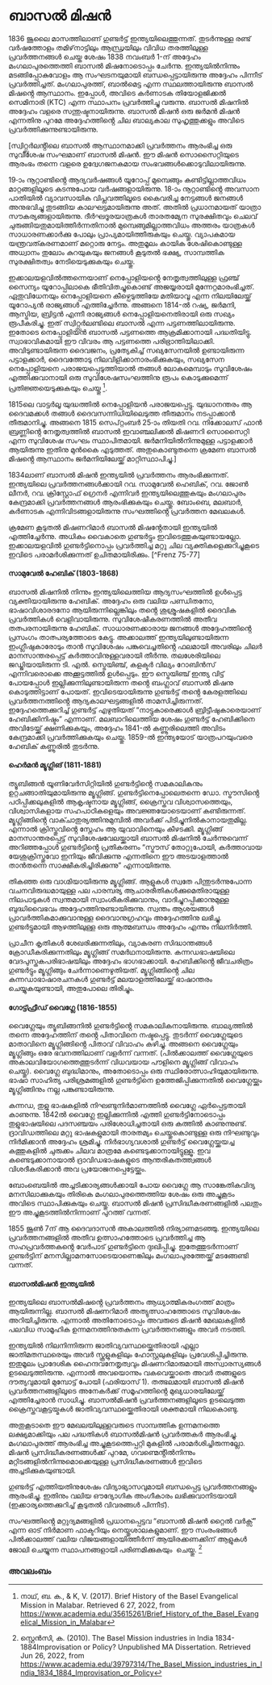 # ബാസൽ മിഷൻ

1836 ജൂലൈ മാസത്തിലാണ് ഗുണ്ടർട്ട് ഇന്ത്യയിലെത്തുന്നത്. തുടർന്നുള്ള രണ്ട് വർഷത്തോളം തമിഴ്‌നാട്ടിലും ആന്ധ്രയിലും വിവിധ തരത്തിലുള്ള പ്രവർത്തനങ്ങൾ ചെയ്ത ശേഷം 1838 നവംബർ 1-ന് അദ്ദേഹം മംഗലാപുരത്തെത്തി ബാസൽ മിഷനോടൊപ്പം ചേർന്നു. ഇന്ത്യയിൽനിന്നും മടങ്ങിപ്പോകുവോളം ആ സംഘടനയുമായി ബന്ധപ്പെട്ടായിരുന്നു അദ്ദേഹം പിന്നീട് പ്രവർത്തിച്ചത്. മംഗലാപുരത്ത്, ബാൽമെട്ട എന്ന സ്ഥലത്തായിരുന്നു ബാസൽ മിഷൻ്റെ ആസ്ഥാനം. ഇപ്പോൾ, അവിടെ കർണാടക തിയോളജിക്കൽ സെമിനാരി (KTC) എന്ന സ്ഥാപനം പ്രവർത്തിച്ചു വരുന്നു. ബാസൽ മിഷനിൽ അദ്ദേഹം വളരെ സന്തുഷ്ടനായിരുന്നു. ബാസൽ മിഷൻ ഒരു ജർമൻ മിഷൻ എന്നതിനു പുറമേ അദ്ദേഹത്തിൻ്റെ ചില ബാല്യകാല സുഹൃത്തുക്കളും അവിടെ പ്രവർത്തിക്കുന്നുണ്ടായിരുന്നു. 

[സ്വിറ്റ്സർലൻ്റിലെ ബാസൽ ആസ്ഥാനമാക്കി പ്രവർത്തനം ആരംഭിച്ച ഒരു സുവിശേഷ സംഘമാണ് ബാസൽ മിഷൻ. ഈ മിഷൻ സൊസൈറ്റിയുടെ ആരംഭം തന്നെ വളരെ ഉദ്വേഗജനകമായ സംഭവങ്ങൾക്കൊടുവിലായിരുന്നു. 

19-ാം നൂറ്റാണ്ടിൻ്റെ ആദ്യവർഷങ്ങൾ യൂറോപ്പ് മുമ്പെങ്ങും കണ്ടിട്ടില്ലാത്തവിധം മാറ്റങ്ങളിലൂടെ കടന്നുപോയ വർഷങ്ങളായിരുന്നു. 18-ാം നൂറ്റാണ്ടിൻ്റെ അവസാന പാതിയിൽ വ്യാവസായിക വിപ്ലവത്തിലൂടെ കൈവരിച്ച നേട്ടങ്ങൾ ജനങ്ങൾ അനുഭവിച്ചു തുടങ്ങിയ കാലഘട്ടമായിരുന്നു അത്. അതിൽ പ്രധാനമായത് യാത്രാ സൗകര്യങ്ങളായിരുന്നു. ദീർഘദൂരയാത്രകൾ താരതമ്യേന സുരക്ഷിതവും ചെലവ് ചുരുങ്ങിയതുമായിത്തീർന്നതിനാൽ മുമ്പെങ്ങുമില്ലാത്തവിധം അത്തരം യാത്രകൾ സാധാരണക്കാർക്കു പോലും പ്രാപ്യമായിത്തീരുകയും ചെയ്തു. വ്യാപകമായ യന്ത്രവത്കരണമാണ് മറ്റൊരു നേട്ടം. അതുമൂലം കായിക ശേഷികൊണ്ടുള്ള അധ്വാനം തുലോം കുറയുകയും ജനങ്ങൾ കൂടുതൽ ഭക്ഷ്യ, സാമ്പത്തിക സുരക്ഷിതത്വം നേടിയെടുക്കുകയും ചെയ്തു.

ഇക്കാലയളവിൽത്തന്നെയാണ് നെപ്പോളിയൻ്റെ നേതൃത്വത്തിലുള്ള ഫ്രഞ്ച് സൈന്യം യൂറോപ്പിലാകെ ഭീതിവിതച്ചുകൊണ്ട് അജയ്യരായി മുന്നേറ്റമാരംഭിച്ചത്. ഏതുവിധേനയും നെപ്പോളിയനെ കീഴ്പെടുത്തിയേ മതിയാവൂ എന്ന നിലയിലേയ്ക്ക് യൂറോപ്യൻ രാജ്യങ്ങൾ എത്തിച്ചേർന്നു. അങ്ങനെ 1814-ൽ റഷ്യ, ജർമനി, ആസ്ട്രിയ, ബ്രിട്ടൻ എന്നീ രാജ്യങ്ങൾ നെപ്പോളിയനെതിരായി ഒരു സഖ്യം രൂപീകരിച്ചു. ഇത് സ്വിറ്റ്സർലണ്ടിലെ ബാസൽ എന്ന പട്ടണത്തിലായിരുന്നു. ഇതോടെ നെപ്പോളിയൻ ബാസൽ പട്ടണത്തെ ആക്രമിക്കാനായി പദ്ധതിയിട്ടു. സ്വാഭാവികമായി ഈ വിവരം ആ പട്ടണത്തെ പരിഭ്രാന്തിയിലാക്കി. അവിടുണ്ടായിരുന്ന ദൈവജനം, പ്രത്യേകിച്ച് സഖ്യസേനയിൽ ഉണ്ടായിരുന്ന പട്ടാളക്കാർ, ദൈവത്തോടു നിലവിളിക്കാനാരംഭിക്കുകയും, സഖ്യസേന നെപ്പോളിയനെ പരാജയപ്പെടുത്തിയാൽ തങ്ങൾ ലോകമെമ്പാടും സുവിശേഷം എത്തിക്കുവാനായി ഒരു സുവിശേഷസംഘത്തിനു രൂപം കൊടുക്കുമെന്ന് പ്രതിജ്ഞയെടുക്കുകയും ചെയ്തു [^നാഥ് 2]. 

1815ലെ വാട്ടർലൂ യുദ്ധത്തിൽ നെപ്പോളിയൻ പരാജയപ്പെട്ടു. യുദ്ധാനന്തരം ആ ദൈവമക്കൾ തങ്ങൾ ദൈവസന്നിധിയിലെടുത്ത തീരുമാനം നടപ്പാക്കാൻ തീരുമാനിച്ചു. അങ്ങനെ 1815 സെപ്റ്റംബർ 25-ാം തിയതി റവ. നിക്കോലസ് ഫാൻ ബ്രണ്ണിൻ്റെ നേതൃത്വത്തിൽ ബാസൽ ഇവാഞ്ചലിക്കൽ മിഷണറി സൊസൈറ്റി എന്ന സുവിശേഷ സംഘം സ്ഥാപിതമായി. ജർമനിയിൽനിന്നുമുള്ള പട്ടാളക്കാർ ആയിരുന്നു ഇതിനു മുൻകൈ എടുത്തത്. അതുകൊണ്ടുതന്നെ ക്രമേണ ബാസൽ മിഷൻ്റെ ആസ്ഥാനം ജർമനിയിലേയ്ക്ക് മാറ്റിസ്ഥാപിച്ചു.]

1834ലാണ് ബാസൽ മിഷൻ ഇന്ത്യയിൽ പ്രവർത്തനം ആരംഭിക്കുന്നത്. ഇന്ത്യയിലെ പ്രവർത്തനങ്ങൾക്കായി റവ. സാമുവേൽ ഹെബിക്, റവ. ജോൺ ലീനർ, റവ. ക്രിസ്റ്റോഫ് ഗ്രെനർ എന്നിവർ ഇന്ത്യയിലെത്തുകയും മംഗലാപുരം കേന്ദ്രമാക്കി പ്രവർത്തനങ്ങൾ ആരംഭിക്കുകയും ചെയ്തു. ബോംബെ, മലബാർ, കർണാടക എന്നിവിടങ്ങളായിരുന്നു സംഘത്തിൻ്റെ പ്രവർത്തന മേഖലകൾ.

ക്രമേണ കൂടുതൽ മിഷണറിമാർ ബാസൽ മിഷൻ്റേതായി ഇന്ത്യയിൽ എത്തിച്ചേർന്നു. അധികം വൈകാതെ ഗുണ്ടർട്ടും ഇവിടെത്തുകയുണ്ടായല്ലോ. ഇക്കാലയളവിൽ ഗുണ്ടർട്ടിനൊപ്പം പ്രവർത്തിച്ച മറ്റു ചില വ്യക്തികളെക്കുറിച്ചുകൂടെ ഇവിടെ പരാമർശിക്കുന്നത് ഉചിതമായിരിക്കും. [^Frenz 75-77]

#### സാമുവേൽ ഹേബിക് (1803-1868)

ബാസൽ മിഷനിൽ നിന്നും ഇന്ത്യയിലെത്തിയ ആദ്യസംഘത്തിൽ ഉൾപ്പെട്ട വ്യക്തിയായിരുന്നു ഹേബിക്. അദ്ദേഹം ഒരു വലിയ പണ്ഡിതനോ, ഭാഷാവിശാരദനോ ആയിരുന്നില്ലെങ്കിലും തൻ്റെ ശുശ്രൂഷകളിൽ ദൈവിക പ്രവർത്തികൾ വെളിവായിരുന്നു. സുവിശേഷീകരണത്തിൽ അതീവ തത്പരനായിരുന്നു ഹേബിക്. സാധാരണക്കാരായ ജനങ്ങൾ അദ്ദേഹത്തിൻ്റെ പ്രസംഗം താത്പര്യത്തോടെ കേട്ടു. അക്കാലത്ത് ഇന്ത്യയിലുണ്ടായിരുന്ന ഇംഗ്ലീഷുകാരോടും താൻ സുവിശേഷം പങ്കുവെച്ചതിൻ്റെ ഫലമായി അവരിലും ചിലർ മാനസാന്തരപ്പെട്ട് കർത്താവിനുള്ളവരായി തീർന്നു. തലശേരിയിലെ ജഡ്ജിയായിരുന്ന ടി. എൽ. സ്ട്രെയിഞ്ച്, കളക്ടർ വില്യം റോബിൻസ് എന്നിവരൊക്കെ അക്കൂട്ടത്തിൽ ഉൾപ്പെടും. ഈ സ്ട്രെയിഞ്ച് ഇന്ത്യ വിട്ട് പോയപ്പോൾ ഇല്ലിക്കുന്നിലുണ്ടായിരുന്ന തൻ്റെ ബംഗ്ലാവ് ബാസൽ മിഷനു കൊടുത്തിട്ടാണ് പോയത്. ഇവിടെയായിരുന്നു ഗുണ്ടർട്ട് തൻ്റെ കേരളത്തിലെ പ്രവർത്തനത്തിൻ്റെ ആദ്യകാലഘട്ടങ്ങളിൽ താമസിച്ചിരുന്നത്. ഇദ്ദേഹത്തെക്കുറിച്ച് ഗുണ്ടർട്ട് എഴുതിയത് “നാട്ടുകാരെക്കാൾ ബ്രിട്ടീഷുകാരെയാണ് ഹേബിക്കിനിഷ്ടം” എന്നാണ്. മലബാറിലെത്തിയ ശേഷം ഗുണ്ടർട്ട് ഹേബിക്കിനെ അവിടേയ്ക്ക് ക്ഷണിക്കുകയും, അദ്ദേഹം 1841-ൽ കണ്ണൂരിലെത്തി അവിടം കേന്ദ്രമാക്കി പ്രവർത്തിക്കുകയും ചെയ്തു. 1859-ൽ ഇന്ത്യയോട് യാത്രപറയുംവരെ ഹേബിക് കണ്ണൂരിൽ തുടർന്നു.

#### ഹെർമൻ മ്യൂഗ്ലിങ് (1811-1881)

ത്യൂബിങ്ങൻ യൂണിവേർസിറ്റിയിൽ ഗുണ്ടർട്ടിൻ്റെ സമകാലികനും ഉറ്റചങ്ങാതിയുമായിരുന്നു മ്യൂഗ്ലിങ്ങ്. ഗുണ്ടർട്ടിനെപ്പോലെതന്നെ ഡോ. സ്ട്രൗസിൻ്റെ പഠിപ്പിക്കലുകളിൽ ആകൃഷ്ടനായ മ്യൂഗ്ലിങ്ങ്, ക്രൈസ്തവ വിശ്വാസത്തെയും, വിശ്വാസികളായ സഹപാഠികളെയും അവജ്ഞയോടെയാണ് കണ്ടിരുന്നത്. മ്യൂഗ്ലിങ്ങിൻ്റെ വാക്ചാതുര്യത്തിനുമുമ്പിൽ അവർക്ക് പിടിച്ചുനിൽകാനായതുമില്ല. എന്നാൽ ക്രിസ്തുവിൻ്റെ സ്നേഹം ആ യുവാവിനെയും കീഴടക്കി. മ്യൂഗ്ലിങ്ങ് മാനസാന്തരപ്പെട്ട് സുവിശേഷവേലയ്ക്കായി ബാസൽ മിഷനിൽ ചേർന്നുവെന്ന് അറിഞ്ഞപ്പോൾ ഗുണ്ടർട്ടിൻ്റെ പ്രതികരണം “സ്ട്രൗസ് തോറ്റുപോയി, കർത്താവായ യേശുക്രിസ്തുവോ ഇനിയും ജീവിക്കുന്നു എന്നതിനെ ഈ അടയാളത്താൽ താൻതന്നെ സാക്ഷീകരിച്ചിരിക്കുന്നു” എന്നായിരുന്നു. 

തികഞ്ഞ ഒരു വാഗ്മിയായിരുന്നു മ്യൂഗ്ലിങ്ങ്. ആളുകൾ സ്വതേ പിന്തുടർന്നുപോന്ന വചനവിരുദ്ധമായുള്ള പല പാരമ്പര്യ ആചാരരീതികൾക്കുമെതിരായുള്ള നിലപാടുകൾ സ്വന്തമായി സ്വാംശീകരിക്കുവാനും, വാദിച്ചുറപ്പിക്കാനുമുള്ള ബുദ്ധിവൈഭവം അദ്ദേഹത്തിനുണ്ടായിരുന്നു. സ്വന്തം ആശയങ്ങൾ പ്രാവർത്തികമാക്കുവാനുള്ള ദൈവാനുഗ്രഹവും അദ്ദേഹത്തിനു ലഭിച്ചു. ഗുണ്ടർട്ടുമായി ആഴത്തിലുള്ള ഒരു ആത്മബന്ധം അദ്ദേഹം എന്നും നിലനിർത്തി. 

പ്രാചീന കൃതികൾ ശേഖരിക്കുന്നതിലും, വ്യാകരണ സിദ്ധാന്തങ്ങൾ ക്രോഡീകരിക്കുന്നതിലും മ്യൂഗ്ലിങ്ങ് സമർഥനായിരുന്നു. കന്നഡഭാഷയിലെ വേദപുസ്തകപരിഭാഷയിലും അദ്ദേഹം ഭാഗഭാക്കായി. ഹേബിക്കിൻ്റെ ജീവചരിത്രം ഗുണ്ടർട്ടും മ്യൂഗ്ലിങ്ങും ചേർന്നാണെഴുതിയത്. മ്യൂഗ്ലിങ്ങിൻ്റെ ചില കന്നഡാഭാഷാരചനകൾ ഗുണ്ടർട്ട് മലയാളത്തിലേയ്ക്ക് ഭാഷാന്തരം ചെയ്യുകയുണ്ടായി, അതുപോലെ തിരിച്ചും.

#### ഗോട്ട്ഫ്രീഡ് വൈഗ്ലേ (1816-1855)

വൈഗ്ലേയും ത്യൂബിങ്ങനിൽ ഗുണ്ടർട്ടിൻ്റെ സമകാലികനായിരുന്നു. ബാല്യത്തിൽ തന്നെ അദ്ദേഹത്തിന് തൻ്റെ പിതാവിനെ നഷ്ടപ്പെട്ടു. തുടർന്ന് വൈഗ്ലേയുടെ മാതാവിനെ മ്യൂഗ്ലിങ്ങിൻ്റെ പിതാവ് വിവാഹം കഴിച്ചു. അങ്ങനെ വൈഗ്ലേയും മ്യൂഗ്ലിങ്ങും ഒരേ ഭവനത്തിലാണ് വളർന്ന് വന്നത്. (പിൽക്കാലത്ത് വൈഗ്ലേയുടെ അകാലവിയോഗത്തെത്തുടർന്ന് വിധവയായ പൗളിനെ മ്യൂഗ്ലിങ്ങ് വിവാഹം ചെയ്തു). വൈഗ്ലേ ബുദ്ധിമാനും, അതോടൊപ്പം ഒരു സ്ഥിരോത്സാഹിയുമായിരുന്നു. ഭാഷാ സാഹിത്യ പരിശ്രമങ്ങളിൽ ഗുണ്ടർട്ടിനെ ഉത്തേജിപ്പിക്കുന്നതിൽ വൈഗ്ലേയ്ക്കും മ്യൂഗ്ലിങ്ങിനും നല്ല പങ്കുണ്ടായിരുന്നു.

കന്നഡ, തുളു ഭാഷകളിൽ നിഘണ്ടുനിർമാണത്തിൽ വൈഗ്ലേ ഏർപ്പെട്ടതായി കാണുന്നു. 1842ൽ വൈഗ്ലേ ഇല്ലിക്കുന്നിൽ എത്തി ഗുണ്ടർട്ടിനോടൊപ്പം തുളുഭാഷയിലെ പദസഞ്ചയം പരിശോധിച്ചതായി ഒരു കത്തിൽ കാണുന്നുണ്ട്. ദ്രാവിഡത്തിലെ മറ്റു ഭാഷകളുമായി താരതമ്യം ചെയ്തുകൊണ്ടുള്ള ഒരു നിഘണ്ടുവും നിർമിക്കാൻ അദ്ദേഹം ശ്രമിച്ചു. നിർഭാഗ്യവശാൽ ഗുണ്ടർട്ട് വൈഗ്ലേയ്ക്കയച്ച കത്തുകളിൽ ചുരുക്കം ചിലവ മാത്രമേ കണ്ടെടുക്കാനായിട്ടുള്ളൂ. ഇവ കണ്ടെടുക്കാനായാൽ ദ്രാവിഡഭാഷകളുടെ ആന്തരികതത്ത്വങ്ങൾ വിശദീകരിക്കാൻ അവ പ്രയോജനപ്പെട്ടേയ്ക്കും.

ബോംബെയിൽ അച്ചടിക്കാര്യങ്ങൾക്കായി പോയ വൈഗ്ലേ ആ സാങ്കേതികവിദ്യ മനസിലാക്കുകയും തിരികെ മംഗലാപുരത്തെത്തിയ ശേഷം ഒരു അച്ചുകൂടം അവിടെ സ്ഥാപിക്കുകയും ചെയ്തു. ബാസൽ മിഷൻ പ്രസിദ്ധീകരണങ്ങളിൽ പലതും ഈ അച്ചുകൂടത്തിൽനിന്നാണ് പുറത്ത് വന്നത്.

1855 ജൂൺ 7ന് ആ ദൈവദാസൻ അകാലത്തിൽ നിര്യാണമടഞ്ഞു. ഇന്ത്യയിലെ പ്രവർത്തനങ്ങളിൽ അതീവ ഉത്സാഹത്തോടെ പ്രവർത്തിച്ച ആ സഹപ്രവർത്തകൻ്റെ വേർപാട് ഗുണ്ടർട്ടിനെ ദുഃഖിപ്പിച്ചു. ഇതേത്തുടർന്നാണ് ഗുണ്ടർട്ടിന് മനസില്ലാമനസോടെയാണെങ്കിലും മംഗലാപുരത്തേയ്ക്ക് മടങ്ങേണ്ടി വന്നത്.

#### ബാസൽമിഷൻ ഇന്ത്യയിൽ

ഇന്ത്യയിലെ ബാസൽമിഷൻ്റെ പ്രവർത്തനം ആധ്യാത്മികരംഗത്ത് മാത്രം ആയിരുന്നില്ല. ബാസൽ മിഷണറിമാർ അത്യുത്സാഹത്തോടെ സുവിശേഷം അറിയിച്ചിരുന്നു. എന്നാൽ അതിനോടൊപ്പം അവരുടെ മിഷൻ മേഖലകളിൽ പലവിധ സാമൂഹിക ഉന്നമനത്തിനുതകുന്ന പ്രവർത്തനങ്ങളും അവർ നടത്തി. 

ഇന്ത്യയിൽ നിലനിന്നിരുന്ന ജാതിവ്യവസ്ഥയ്ക്കെതിരായി എല്ലാ ജാതിമതസ്ഥരെയും അവർ സ്കൂളുകളിലും ഹോസ്റ്റലുകളിലും പ്രവേശിപ്പിച്ചിരുന്നു. ഇതുമൂലം പ്രാദേശിക ഹൈന്ദവനേതൃത്വവും മിഷണറിമാരുമായി അസ്വാരസ്യങ്ങൾ ഉടലെടുത്തിരുന്നു. എന്നാൽ അവയൊന്നും വകവെയ്ക്കാതെ അവർ തങ്ങളുടെ ദൗത്യവുമായി മുമ്പോട്ട് പോയി (ഫരിയാസ് 1). തത്ഭലമായി ബാസൽ മിഷൻ പ്രവർത്തനങ്ങളിലൂടെ അനേകർക്ക് സമൂഹത്തിൻ്റെ മുഖ്യധാരയിലേയ്ക്ക് എത്തിച്ചേരാൻ സാധിച്ചു. ബാസൽമിഷൻ പ്രവർത്തനങ്ങളിലൂടെ ഉടലെടുത്ത ക്രൈസ്തവകൂട്ടയ്മകൾ ജാതിവ്യവസ്ഥയ്ക്കെതിരായി ശക്തമായി നിലകൊണ്ടു.

അതുകൂടാതെ ഈ മേഖലയിലുള്ളവരുടെ സാമ്പത്തിക ഉന്നമനത്തെ ലക്ഷ്യമാക്കിയും പല പദ്ധതികൾ ബാസൽമിഷൻ പ്രവർത്തകർ ആരംഭിച്ചു. മംഗലാപുരത്ത് ആരംഭിച്ച അച്ചുകൂടത്തെപ്പറ്റി മുകളിൽ പരാമർശിച്ചിരുന്നല്ലോ. മിഷൻ പ്രസിദ്ധീകരണങ്ങൾക്ക് പുറമേ, ഗവണ്മെൻ്റിൽനിന്നും മറ്റിടങ്ങളിൽനിന്നുമൊക്കെയുള്ള പ്രസിദ്ധീകരണങ്ങൾ ഇവിടെ അച്ചടിക്കുകയുണ്ടായി. 

ഗുണ്ടർട്ട് എത്തിയതിനുശേഷം വിദ്യാഭ്യാസവുമായി ബന്ധപ്പെട്ട പ്രവർത്തനങ്ങളും ആരംഭിച്ചു. ഇതിനും വലിയ ഔദ്യോഗിക അംഗീകാരം ലഭിക്കുവാനിടയായി (ഇക്കാര്യത്തെക്കുറിച്ച് കൂടുതൽ വിവരങ്ങൾ പിന്നീട്).

സംഘത്തിൻ്റെ മറ്റുദ്യമങ്ങളിൽ പ്രധാനപ്പെട്ടവ “ബാസൽ മിഷൻ റ്റൈൽ വർക്സ്” എന്ന ഓട് നിർമാണ ഫാക്ടറിയും നെയ്തുശാലകളുമാണ്. ഈ സംരംഭങ്ങൾ പിൽക്കാലത്ത് വലിയ വിജയങ്ങളായിത്തീർന്ന് ആയിരക്കണക്കിന് ആളുകൾ ജോലി ചെയ്യുന്ന സ്ഥാപനങ്ങളായി പരിണമിക്കുകയും  ചെയ്തു. [^സ്റ്റെൻസി 7]

### അവലംബം
[^സ്റ്റെൻസി 7]: സ്റ്റെൻസി, ക. (2010). The Basel Mission industries in India 1834-1884Improvisation or Policy? Unpublished MA Dissertation. Retrieved Jun 26, 2022, from https://www.academia.edu/39797314/The_Basel_Mission_industries_in_India_1834_1884_Improvisation_or_Policy
[^ഫ്രെൻസ് 75-77]: Frenz, A. (1991). ഡോ. ഹെർമൻ ഗുണ്ടർട്ട് പറുദീസയിലെ ഭാഷാപണ്ഡിതൻ (S. Zacharia, Trans.). DC Books
[^നാഥ് 2]: നാഥ്, ബ. ക., & K, V. (2017). Brief History of the Basel Evangelical Mission in Malabar. Retrieved 6 27, 2022, from https://www.academia.edu/35615261/Brief_History_of_the_Basel_Evangelical_Mission_in_Malabar
